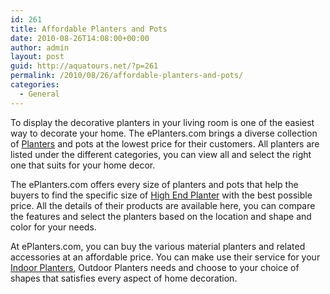 ```yaml
---
id: 261
title: Affordable Planters and Pots
date: 2010-08-26T14:08:00+00:00
author: admin
layout: post
guid: http://aquatours.net/?p=261
permalink: /2010/08/26/affordable-planters-and-pots/
categories:
  - General
---
```

To display the decorative planters in your living room is one of the easiest way to decorate your home. The ePlanters.com brings a diverse collection of [Planters](http://www.eplanters.com/) and pots at the lowest price for their customers. All planters are listed under the different categories, you can view all and select the right one that suits for your home decor.

The ePlanters.com offers every size of planters and pots that help the buyers to find the specific size of [High End Planter](http://www.eplanters.com/) with the best possible price. All the details of their products are available here, you can compare the features and select the planters based on the location and shape and color for your needs.

At ePlanters.com, you can buy the various material planters and related accessories at an affordable price. You can make use their service for your [Indoor Planters](http://www.eplanters.com/), Outdoor Planters needs and choose to your choice of shapes that satisfies every aspect of home decoration.